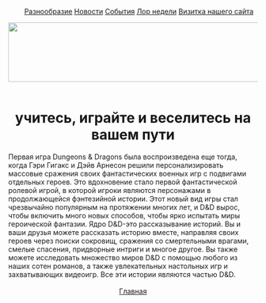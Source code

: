 <!DOCTYPE html>
<html lang="en">
<head>
    <meta charset="UTF-8" />
   </head>
<body>
    <div align="center">
        <ul id="navbar">
            <a href="сайт.html">Разнообразие</a>
            <a href="ньюс.html">Новости</a>
            <a href="ивентс.html">События</a>
            <a href="викньюс.html">Лор недели</a>
            <a href="визитка.html">Визитка нашего сайта</a>
        </ul>
    </div>
    <header>
        <div class="header-bg">
            <img src="лог0.png" width="1000" height="120">
        </div>
    </header>
    <div align="center"><h1> учитесь, играйте и веселитесь на вашем пути </h1></div>
    Первая игра Dungeons & Dragons была воспроизведена еще тогда, когда Гэри Гигакс и Дэйв Арнесон решили персонализировать массовые сражения своих фантастических военных игр с подвигами отдельных героев. Это вдохновение стало первой фантастической ролевой игрой, в которой игроки являются персонажами в продолжающейся фэнтезийной истории. Этот новый вид игры стал чрезвычайно популярным на протяжении многих лет, и D&D вырос, чтобы включить много новых способов, чтобы ярко испытать миры героической фантазии.
    Ядро D&D-это рассказывание историй. Вы и ваши друзья можете рассказать историю вместе, направляя своих героев через поиски сокровищ, сражения со смертельными врагами, смелые спасения, придворные интриги и многое другое. Вы также можете исследовать множество миров D&D с помощью любого из наших сотен романов, а также увлекательных настольных игр и захватывающих видеоигр. Все эти истории являются частью D&D.
    <br><br>
    <div align="center">
        <a href="сайт.html">Главная</a><br>
    </div>
</body>
</html>
